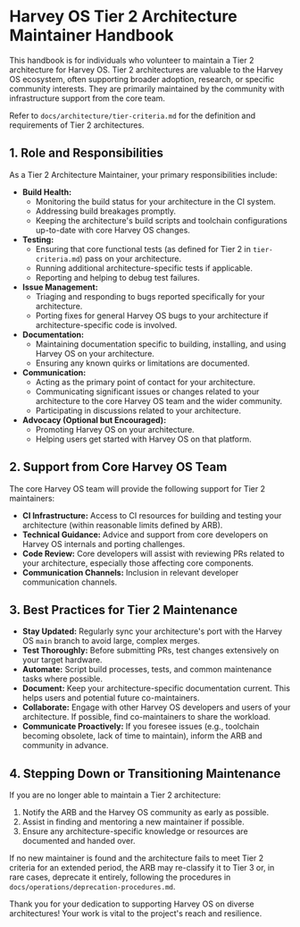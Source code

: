# Harvey OS Tier 2 Architecture Maintainer Handbook

This handbook is for individuals who volunteer to maintain a Tier 2 architecture for Harvey OS. Tier 2 architectures are valuable to the Harvey OS ecosystem, often supporting broader adoption, research, or specific community interests. They are primarily maintained by the community with infrastructure support from the core team.

Refer to `docs/architecture/tier-criteria.md` for the definition and requirements of Tier 2 architectures.

## 1. Role and Responsibilities

As a Tier 2 Architecture Maintainer, your primary responsibilities include:

*   **Build Health:**
    *   Monitoring the build status for your architecture in the CI system.
    *   Addressing build breakages promptly.
    *   Keeping the architecture's build scripts and toolchain configurations up-to-date with core Harvey OS changes.
*   **Testing:**
    *   Ensuring that core functional tests (as defined for Tier 2 in `tier-criteria.md`) pass on your architecture.
    *   Running additional architecture-specific tests if applicable.
    *   Reporting and helping to debug test failures.
*   **Issue Management:**
    *   Triaging and responding to bugs reported specifically for your architecture.
    *   Porting fixes for general Harvey OS bugs to your architecture if architecture-specific code is involved.
*   **Documentation:**
    *   Maintaining documentation specific to building, installing, and using Harvey OS on your architecture.
    *   Ensuring any known quirks or limitations are documented.
*   **Communication:**
    *   Acting as the primary point of contact for your architecture.
    *   Communicating significant issues or changes related to your architecture to the core Harvey OS team and the wider community.
    *   Participating in discussions related to your architecture.
*   **Advocacy (Optional but Encouraged):**
    *   Promoting Harvey OS on your architecture.
    *   Helping users get started with Harvey OS on that platform.

## 2. Support from Core Harvey OS Team

The core Harvey OS team will provide the following support for Tier 2 maintainers:

*   **CI Infrastructure:** Access to CI resources for building and testing your architecture (within reasonable limits defined by ARB).
*   **Technical Guidance:** Advice and support from core developers on Harvey OS internals and porting challenges.
*   **Code Review:** Core developers will assist with reviewing PRs related to your architecture, especially those affecting core components.
*   **Communication Channels:** Inclusion in relevant developer communication channels.

## 3. Best Practices for Tier 2 Maintenance

*   **Stay Updated:** Regularly sync your architecture's port with the Harvey OS `main` branch to avoid large, complex merges.
*   **Test Thoroughly:** Before submitting PRs, test changes extensively on your target hardware.
*   **Automate:** Script build processes, tests, and common maintenance tasks where possible.
*   **Document:** Keep your architecture-specific documentation current. This helps users and potential future co-maintainers.
*   **Collaborate:** Engage with other Harvey OS developers and users of your architecture. If possible, find co-maintainers to share the workload.
*   **Communicate Proactively:** If you foresee issues (e.g., toolchain becoming obsolete, lack of time to maintain), inform the ARB and community in advance.

## 4. Stepping Down or Transitioning Maintenance

If you are no longer able to maintain a Tier 2 architecture:
1.  Notify the ARB and the Harvey OS community as early as possible.
2.  Assist in finding and mentoring a new maintainer if possible.
3.  Ensure any architecture-specific knowledge or resources are documented and handed over.

If no new maintainer is found and the architecture fails to meet Tier 2 criteria for an extended period, the ARB may re-classify it to Tier 3 or, in rare cases, deprecate it entirely, following the procedures in `docs/operations/deprecation-procedures.md`.

Thank you for your dedication to supporting Harvey OS on diverse architectures! Your work is vital to the project's reach and resilience.
